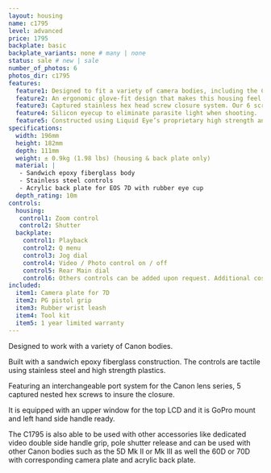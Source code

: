 ```yaml
---
layout: housing
name: c1795
level: advanced
price: 1795
backplate: basic
backplate_variants: none # many | none
status: sale # new | sale
number_of_photos: 6
photos_dir: c1795
features:
  feature1: Designed to fit a variety of camera bodies, including the Canon EOS 7D.
  feature2: An ergonomic glove-fit design that makes this housing feel and operate like your DLSR.
  feature3: Captured stainless hex head screw closure system. Our 6 screws closure system insures a tight, even seal, while eliminating the problems of screw loss and corrosion.
  feature4: Silicon eyecup to eliminate parasite light when shooting.
  feature5: Constructed using Liquid Eye’s proprietary high strength and ultra light epoxy resin sandwiched core technology.
specifications:
  width: 196mm
  height: 182mm
  depth: 111mm
  weight: ± 0.9kg (1.98 lbs) (housing & back plate only)
  material: |
   - Sandwich epoxy fiberglass body
   - Stainless steel controls
   - Acrylic back plate for EOS 7D with rubber eye cup
  depth_rating: 10m
controls:
  housing:
   control1: Zoom control
   control2: Shutter
  backplate:
    control1: Playback
    control2: Q menu
    control3: Jog dial
    control4: Video / Photo control on / off
    control5: Rear Main dial
    control6: Others controls can be added upon request. Additional cost, ask for prices.
included:
  item1: Camera plate for 7D
  item2: PG pistol grip
  item3: Rubber wrist leash
  item4: Tool kit
  item5: 1 year limited warranty
---
```

Designed to work with a variety of Canon bodies.

Built with a sandwich epoxy fiberglass construction. The controls are tactile using stainless steel and high strength plastics.

Featuring an interchangeable port system for the Canon lens series, 5 captured nested hex screws to insure the closure.

It is equipped with an upper window for the top LCD and it is GoPro mount and left hand side handle ready.

The C1795 is also able to be used with other accessories like dedicated video double side handle grip, pole shutter release and can be used with other Canon bodies such as the 5D Mk II or Mk III as well the 60D or 70D with corresponding camera plate and acrylic back plate.
